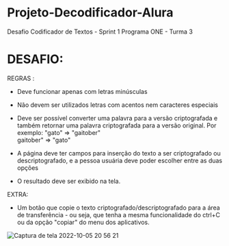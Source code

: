 # Projeto-Decodificador-Alura
Desafio Codificador de Textos - Sprint 1 Programa ONE - Turma 3

<h1> DESAFIO: </h1>

REGRAS :

 - Deve funcionar apenas com letras minúsculas
- Não devem ser utilizados letras com acentos nem caracteres especiais
- Deve ser possível converter uma palavra para a versão criptografada e
também retornar uma palavra criptografada para a versão original.
Por exemplo:
"gato" => "gaitober"<br>
gaitober" => "gato"

- A página deve ter campos para inserção do texto a ser criptografado ou descriptografado,
e a pessoa usuária deve poder escolher entre as duas opções
- O resultado deve ser exibido na tela.

EXTRA:
- Um botão que copie o texto criptografado/descriptografado para a área de transferência - ou seja,
que tenha a mesma funcionalidade do ctrl+C ou da opção "copiar" do menu dos aplicativos.

![Captura de tela 2022-10-05 20 56 21](https://user-images.githubusercontent.com/114116082/194184594-aa1eb191-6093-4b47-a3ba-8dcd5266334b.png)
